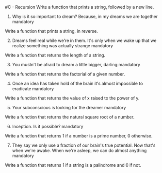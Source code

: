 #C - Recursion
Write a function that prints a string, followed by a new line.

1. Why is it so important to dream? Because, in my dreams we are together mandatory

Write a function that prints a string, in reverse.

2. Dreams feel real while we're in them. It's only when we wake up that we realize something was actually strange mandatory

Write a function that returns the length of a string.


3. You mustn't be afraid to dream a little bigger, darling mandatory

Write a function that returns the factorial of a given number.


4. Once an idea has taken hold of the brain it's almost impossible to eradicate mandatory

Write a function that returns the value of x raised to the power of y.


5. Your subconscious is looking for the dreamer mandatory

Write a function that returns the natural square root of a number.


6. Inception. Is it possible? mandatory

Write a function that returns 1 if a number is a prime number, 0 otherwise.

7. They say we only use a fraction of our brain's true potential. Now that's when we're awake. When we're asleep, we can do almost anything mandatory

Write a function that returns 1 if a string is a palindrome and 0 if not.